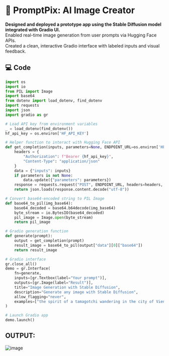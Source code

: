 # 📸 PromptPix: AI Image Creator

**Designed and deployed a prototype app using the Stable Diffusion model integrated with Gradio UI.**  
Enabled real-time image generation from user prompts via Hugging Face APIs.  
Created a clean, interactive Gradio interface with labeled inputs and visual feedback.

## 💻 Code

```python
import os
import io
from PIL import Image
import base64
from dotenv import load_dotenv, find_dotenv
import requests
import json
import gradio as gr

# Load API key from environment variables
_ = load_dotenv(find_dotenv())
hf_api_key = os.environ['HF_API_KEY']

# Helper function to interact with Hugging Face API
def get_completion(inputs, parameters=None, ENDPOINT_URL=os.environ['HF_API_TTI_BASE']):
    headers = {
        "Authorization": f"Bearer {hf_api_key}",
        "Content-Type": "application/json"
    }
    data = {"inputs": inputs}
    if parameters is not None:
        data.update({"parameters": parameters})
    response = requests.request("POST", ENDPOINT_URL, headers=headers, data=json.dumps(data))
    return json.loads(response.content.decode("utf-8"))

# Convert base64-encoded string to PIL Image
def base64_to_pil(img_base64):
    base64_decoded = base64.b64decode(img_base64)
    byte_stream = io.BytesIO(base64_decoded)
    pil_image = Image.open(byte_stream)
    return pil_image

# Gradio generation function
def generate(prompt):
    output = get_completion(prompt)
    result_image = base64_to_pil(output["data"][0]["base64"])
    return result_image

# Gradio interface
gr.close_all()
demo = gr.Interface(
    fn=generate,
    inputs=[gr.Textbox(label="Your prompt")],
    outputs=[gr.Image(label="Result")],
    title="Image Generation with Stable Diffusion",
    description="Generate any image with Stable Diffusion",
    allow_flagging="never",
    examples=["the spirit of a tamagotchi wandering in the city of Vienna", "a mecha robot in a favela"]
)

# Launch Gradio app
demo.launch()
```

## OUTPUT:
![image](https://github.com/user-attachments/assets/2487fb7c-9f49-4efe-96ec-f719953000f3)


